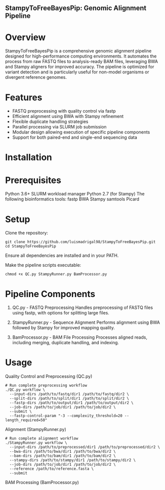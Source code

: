 ## StampyToFreeBayesPip: Genomic Alignment Pipeline

# Overview

StampyToFreeBayesPip is a comprehensive genomic alignment pipeline designed for high-performance computing environments. It automates the process from raw FASTQ files to analysis-ready BAM files, leveraging BWA and Stampy aligners for improved accuracy. The pipeline is optimized for variant detection and is particularly useful for non-model organisms or divergent reference genomes.

# Features

- FASTQ preprocessing with quality control via fastp
- Efficient alignment using BWA with Stampy refinement
- Flexible duplicate handling strategies
- Parallel processing via SLURM job submission
- Modular design allowing execution of specific pipeline components
- Support for both paired-end and single-end sequencing data

# Installation

# Prerequisites

Python 3.6+
SLURM workload manager
Python 2.7 (for Stampy)
The following bioinformatics tools:
fastp
BWA
Stampy
samtools
Picard

# Setup

Clone the repository:

```
git clone https://github.com/luismadrigal98/StampyToFreeBayesPip.git
cd StampyToFreeBayesPip
```

Ensure all dependencies are installed and in your PATH.

Make the pipeline scripts executable:

```
chmod +x QC.py StampyRunner.py BamProcessor.py
```

# Pipeline Components

1. QC.py - FASTQ Preprocessing
Handles preprocessing of FASTQ files using fastp, with options for splitting large files.

2. StampyRunner.py - Sequence Alignment
Performs alignment using BWA followed by Stampy for improved mapping quality.

3. BamProcessor.py - BAM File Processing
Processes aligned reads, including merging, duplicate handling, and indexing.

# Usage

Quality Control and Preprocessing (QC.py)

```
# Run complete preprocessing workflow
./QC.py workflow \
  --input-dirs /path/to/fastq/dir1 /path/to/fastq/dir2 \
  --split-dirs /path/to/split/dir1 /path/to/split/dir2 \
  --fastp-dirs /path/to/output/dir1 /path/to/output/dir2 \
  --job-dirs /path/to/job/dir1 /path/to/job/dir2 \
  --submit \
  --fastp-control-param "-3 --complexity_threshold=20 --length_required=50"
```

Alignment (StampyRunner.py)
```
# Run complete alignment workflow
./StampyRunner.py workflow \
  --input-dirs /path/to/preprocessed/dir1 /path/to/preprocessed/dir2 \
  --bwa-dirs /path/to/bwa/dir1 /path/to/bwa/dir2 \
  --bam-dirs /path/to/bam/dir1 /path/to/bam/dir2 \
  --stampy-dirs /path/to/stampy/dir1 /path/to/stampy/dir2 \
  --job-dirs /path/to/job/dir1 /path/to/job/dir2 \
  --reference /path/to/reference.fasta \
  --submit
```

BAM Processing (BamProcessor.py)